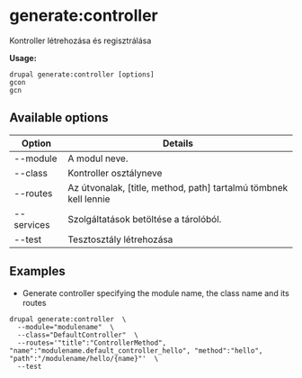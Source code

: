 # generate:controller
Kontroller létrehozása és regisztrálása

**Usage:**
```
drupal generate:controller [options]
gcon
gcn
```

## Available options
Option | Details
-------|-------------
--module | A modul neve.
--class | Kontroller osztályneve
--routes | Az útvonalak, [title, method, path] tartalmú tömbnek kell lennie
--services | Szolgáltatások betöltése a tárolóból.
--test | Tesztosztály létrehozása

## Examples
* Generate controller specifying the module name, the class name and its routes
```
drupal generate:controller  \
  --module="modulename"  \
  --class="DefaultController"  \
  --routes='"title":"ControllerMethod", "name":"modulename.default_controller_hello", "method":"hello", "path":"/modulename/hello/{name}"'  \
  --test
```
